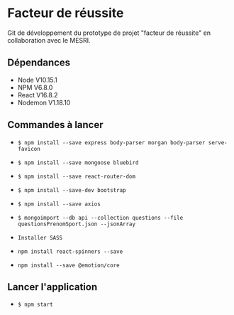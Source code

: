 # Facteur de réussite

Git de développement du prototype de projet "facteur de réussite" en collaboration avec le MESRI.

## Dépendances

-   Node V10.15.1
-   NPM V6.8.0
-   React V16.8.2
-   Nodemon V1.18.10

## Commandes à lancer

-   `$ npm install --save express body-parser morgan body-parser serve-favicon`
-   `$ npm install --save mongoose bluebird`
-   `$ npm install --save react-router-dom`
-   `$ npm install --save-dev bootstrap`
-   `$ npm install --save axios`
-   `$ mongoimport --db api --collection questions --file questionsPrenomSport.json --jsonArray`

-   `Installer SASS`
-   `npm install react-spinners --save`
-   `npm install --save @emotion/core`

## Lancer l'application

-   `$ npm start`
